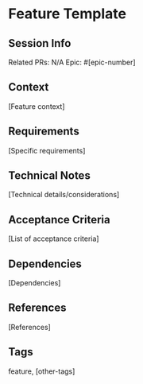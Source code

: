 # Feature Template

## Session Info
Related PRs: N/A
Epic: #[epic-number]

## Context
[Feature context]

## Requirements
[Specific requirements]

## Technical Notes
[Technical details/considerations]

## Acceptance Criteria
[List of acceptance criteria]

## Dependencies
[Dependencies]

## References
[References]

## Tags
feature, [other-tags]